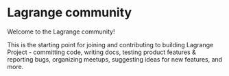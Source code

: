# Lagrange community


Welcome to the Lagrange community!

This is the starting point for joining and contributing to building Lagrange Project - committing code, writing docs, testing product features & reporting bugs, organizing meetups, suggesting ideas for new features, and more.

